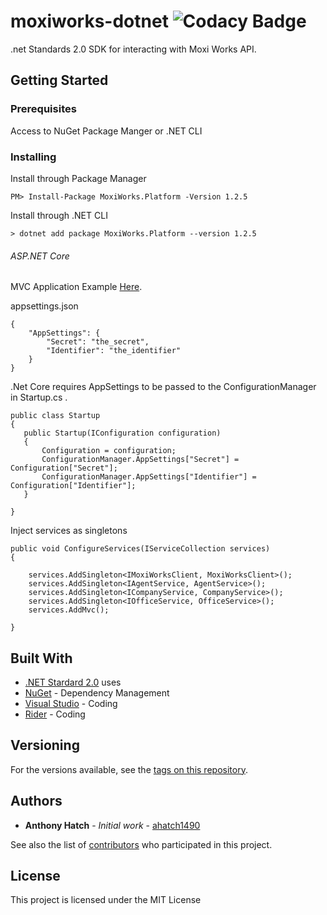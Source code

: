 # moxiworks-dotnet ![Codacy Badge](https://api.codacy.com/project/badge/Grade/d3e46b3d41624fea8f61b1da33cb7139)

 .net Standards 2.0 SDK for interacting with Moxi Works API.

## Getting Started


### Prerequisites

  Access to NuGet Package Manger or .NET CLI


### Installing

Install through Package Manager

```
PM> Install-Package MoxiWorks.Platform -Version 1.2.5

```

Install through .NET CLI

```
> dotnet add package MoxiWorks.Platform --version 1.2.5

```
###### ASP.NET Core  
MVC Application Example [Here](https://github.com/ahatch1490/moxiworks_platform_example).


appsettings.json
```
{
    "AppSettings": {
        "Secret": "the_secret",
        "Identifier": "the_identifier"
    }
}
```
.Net Core requires AppSettings to be passed to the  ConfigurationManager in Startup.cs .
```
public class Startup
{
   public Startup(IConfiguration configuration)
   {
       Configuration = configuration;
       ConfigurationManager.AppSettings["Secret"] = Configuration["Secret"];
       ConfigurationManager.AppSettings["Identifier"] = Configuration["Identifier"];
   }

}
```
Inject services as singletons
```
public void ConfigureServices(IServiceCollection services)
{

    services.AddSingleton<IMoxiWorksClient, MoxiWorksClient>();
    services.AddSingleton<IAgentService, AgentService>();
    services.AddSingleton<ICompanyService, CompanyService>();
    services.AddSingleton<IOfficeService, OfficeService>();
    services.AddMvc();

}
```

## Built With

* [.NET Stardard 2.0](https://blogs.msdn.microsoft.com/dotnet/2017/08/14/announcing-net-standard-2-0/) uses
* [NuGet](https://www.nuget.org/) - Dependency Management
* [Visual Studio](https://www.visualstudio.com/) - Coding
* [Rider](https://www.jetbrains.com/rider/) - Coding


## Versioning
For the versions available, see the [tags on this repository](https://github.com/moxiworks-platform/moxiworks-dotnet/tags).

## Authors

* **Anthony Hatch** - *Initial work* - [ahatch1490](https://github.com/ahatch1490/)

See also the list of [contributors](https://github.com/moxiworks-platform/moxiworks-dotnet/graphs/contributors) who participated in this project.

## License

This project is licensed under the MIT License
